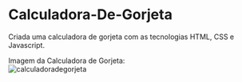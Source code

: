 # Calculadora-De-Gorjeta
Criada uma calculadora de gorjeta com as tecnologias HTML, CSS e Javascript.


Imagem da Calculadora de Gorjeta:
<br>
![calculadoradegorjeta](https://user-images.githubusercontent.com/95376934/145259092-e27318b3-e442-46f6-a781-371659513916.PNG)
